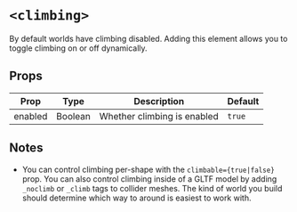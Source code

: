 # `<climbing>`

By default worlds have climbing disabled. Adding this element allows you to toggle climbing on or off dynamically.

## Props

| Prop    | Type    | Description                 | Default |
| ------- | ------- | --------------------------- | ------- |
| enabled | Boolean | Whether climbing is enabled | `true`  |

## Notes

- You can control climbing per-shape with the `climbable={true|false}` prop. You can also control climbing inside of a GLTF model by adding `_noclimb` or `_climb` tags to collider meshes. The kind of world you build should determine which way to around is easiest to work with.
